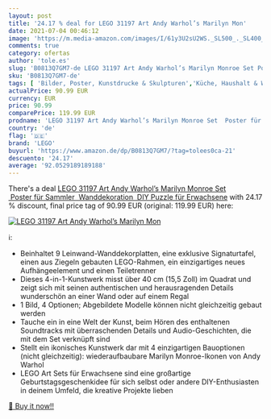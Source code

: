 ```yaml
---
layout: post
title: '24.17 % deal for LEGO 31197 Art Andy Warhol’s Marilyn Mon'
date: 2021-07-04 00:46:12
image: 'https://m.media-amazon.com/images/I/61y3U2sU2WS._SL500_._SL400_.jpg'
comments: true
category: ofertas
author: 'tole.es'
slug: 'B0813Q7GM7-de LEGO 31197 Art Andy Warhol’s Marilyn Monroe Set Poster für...'
sku: 'B0813Q7GM7-de'
tags: [ 'Bilder, Poster, Kunstdrucke & Skulpturen','Küche, Haushalt & Wohnen','Poster & Kunstdrucke','lego', ]
actualPrice: 90.99 EUR
currency: EUR
price: 90.99
comparePrice: 119.99 EUR
prodname: 'LEGO 31197 Art Andy Warhol’s Marilyn Monroe Set  Poster für Sammler  Wanddekoration  DIY Puzzle für Erwachsene'
country: 'de'
flag: '🇩🇪'
brand: 'LEGO'
buyurl: 'https://www.amazon.de/dp/B0813Q7GM7/?tag=tolees0ca-21'
descuento: '24.17'
average: '92.0529189189188'
---
```


There's a deal [LEGO 31197 Art Andy Warhol’s Marilyn Monroe Set  Poster für Sammler  Wanddekoration  DIY Puzzle für Erwachsene](https://www.amazon.de/dp/B0813Q7GM7/?tag=tolees0ca-21)  with  24.17 % discount, final price tag of  90.99 EUR (original: 119.99 EUR) here:

[![LEGO 31197 Art Andy Warhol’s Marilyn Mon](https://m.media-amazon.com/images/I/61y3U2sU2WS._SL500_._SL400_.jpg)](https://www.amazon.de/dp/B0813Q7GM7/?tag=tolees0ca-21)

ℹ️:

- Beinhaltet 9 Leinwand-Wanddekorplatten, eine exklusive Signaturtafel, einen aus Ziegeln gebauten LEGO-Rahmen, ein einzigartiges neues Aufhängeelement und einen Teiletrenner
- Dieses 4-in-1-Kunstwerk misst über 40 cm (15,5 Zoll) im Quadrat und zeigt sich mit seinen authentischen und herausragenden Details wunderschön an einer Wand oder auf einem Regal
- 1 Bild, 4 Optionen; Abgebildete Modelle können nicht gleichzeitig gebaut werden
- Tauche ein in eine Welt der Kunst, beim Hören des enthaltenen Soundtracks mit überraschenden Details und Audio-Geschichten, die mit dem Set verknüpft sind
- Stellt ein ikonisches Kunstwerk dar mit 4 einzigartigen Bauoptionen (nicht gleichzeitig): wiederaufbaubare Marilyn Monroe-Ikonen von Andy Warhol
- LEGO Art Sets für Erwachsene sind eine großartige Geburtstagsgeschenkidee für sich selbst oder andere DIY-Enthusiasten in deinem Umfeld, die kreative Projekte lieben

[🛒 Buy it now!!](https://www.amazon.de/dp/B0813Q7GM7/?tag=tolees0ca-21)
